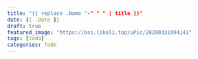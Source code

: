 ```yaml
---
title: "{{ replace .Name "-" " " | title }}"
date: {{ .Date }}
draft: true
featured_image: "https://oss.likeli.top/uPic/20200331094141"
tags: [todo]
categories: Todo
---
```


